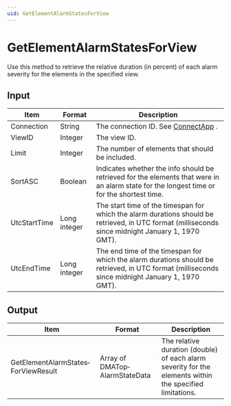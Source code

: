 ```yaml
---
uid: GetElementAlarmStatesForView
---
```


# GetElementAlarmStatesForView

Use this method to retrieve the relative duration (in percent) of each alarm severity for the elements in the specified view.

## Input

| Item         | Format       | Description                                                                                                                                        |
|--------------|--------------|----------------------------------------------------------------------------------------------------------------------------------------------------|
| Connection   | String       | The connection ID. See [ConnectApp](xref:ConnectApp) .                                                                                               |
| ViewID       | Integer      | The view ID.                                                                                                                                       |
| Limit        | Integer      | The number of elements that should be included.                                                                                                    |
| SortASC      | Boolean      | Indicates whether the info should be retrieved for the elements that were in an alarm state for the longest time or for the shortest time.         |
| UtcStartTime | Long integer | The start time of the timespan for which the alarm durations should be retrieved, in UTC format (milliseconds since midnight January 1, 1970 GMT). |
| UtcEndTime   | Long integer | The end time of the timespan for which the alarm durations should be retrieved, in UTC format (milliseconds since midnight January 1, 1970 GMT).   |

## Output

| Item                                | Format                         | Description                                                                                              |
|-------------------------------------|--------------------------------|----------------------------------------------------------------------------------------------------------|
| GetElementAlarmStates­ForViewResult | Array of DMATop­AlarmStateData | The relative duration (double) of each alarm severity for the elements within the specified limitations. |

